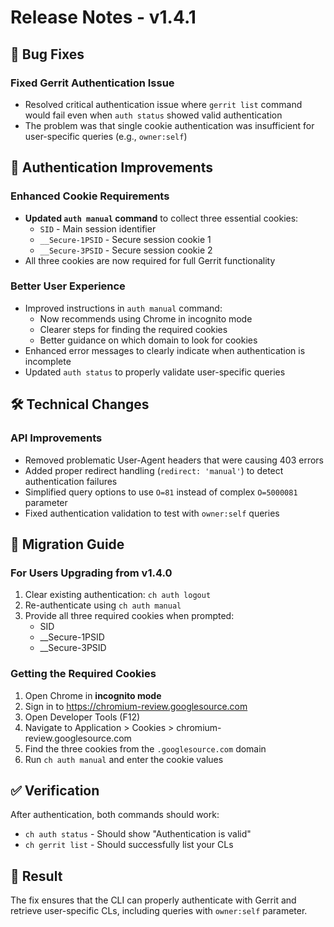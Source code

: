 # Release Notes - v1.4.1

## 🐛 Bug Fixes

### Fixed Gerrit Authentication Issue
- Resolved critical authentication issue where `gerrit list` command would fail even when `auth status` showed valid authentication
- The problem was that single cookie authentication was insufficient for user-specific queries (e.g., `owner:self`)

## 🔧 Authentication Improvements

### Enhanced Cookie Requirements
- **Updated `auth manual` command** to collect three essential cookies:
  - `SID` - Main session identifier
  - `__Secure-1PSID` - Secure session cookie 1
  - `__Secure-3PSID` - Secure session cookie 2
- All three cookies are now required for full Gerrit functionality

### Better User Experience
- Improved instructions in `auth manual` command:
  - Now recommends using Chrome in incognito mode
  - Clearer steps for finding the required cookies
  - Better guidance on which domain to look for cookies
- Enhanced error messages to clearly indicate when authentication is incomplete
- Updated `auth status` to properly validate user-specific queries

## 🛠 Technical Changes

### API Improvements
- Removed problematic User-Agent headers that were causing 403 errors
- Added proper redirect handling (`redirect: 'manual'`) to detect authentication failures
- Simplified query options to use `O=81` instead of complex `O=5000081` parameter
- Fixed authentication validation to test with `owner:self` queries

## 📝 Migration Guide

### For Users Upgrading from v1.4.0
1. Clear existing authentication: `ch auth logout`
2. Re-authenticate using `ch auth manual`
3. Provide all three required cookies when prompted:
   - SID
   - __Secure-1PSID
   - __Secure-3PSID

### Getting the Required Cookies
1. Open Chrome in **incognito mode**
2. Sign in to https://chromium-review.googlesource.com
3. Open Developer Tools (F12)
4. Navigate to Application > Cookies > chromium-review.googlesource.com
5. Find the three cookies from the `.googlesource.com` domain
6. Run `ch auth manual` and enter the cookie values

## ✅ Verification
After authentication, both commands should work:
- `ch auth status` - Should show "Authentication is valid"
- `ch gerrit list` - Should successfully list your CLs

## 🎉 Result
The fix ensures that the CLI can properly authenticate with Gerrit and retrieve user-specific CLs, including queries with `owner:self` parameter.